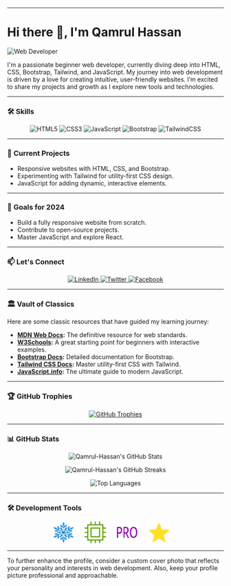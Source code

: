 
---

# Hi there 👋, I'm Qamrul Hassan

![Web Developer](bs.twimg.com/profile_banners/1200x300.png?text=Custom+Cover+Image) <!-- Replace this with your custom cover photo -->

I'm a passionate beginner web developer, currently diving deep into HTML, CSS, Bootstrap, Tailwind, and JavaScript. My journey into web development is driven by a love for creating intuitive, user-friendly websites. I’m excited to share my projects and growth as I explore new tools and technologies.

---

### 🛠️ **Skills**

<div align="center">
  <img src="https://img.shields.io/badge/HTML5-%23E34F26.svg?style=for-the-badge&logo=html5&logoColor=white" alt="HTML5" />
  <img src="https://img.shields.io/badge/CSS3-%231572B6.svg?style=for-the-badge&logo=css3&logoColor=white" alt="CSS3" />
  <img src="https://img.shields.io/badge/JavaScript-%23F7DF1E.svg?style=for-the-badge&logo=javascript&logoColor=black" alt="JavaScript" />
  <img src="https://img.shields.io/badge/Bootstrap-%23563D7C.svg?style=for-the-badge&logo=bootstrap&logoColor=white" alt="Bootstrap" />
  <img src="https://img.shields.io/badge/TailwindCSS-%2338B2AC.svg?style=for-the-badge&logo=tailwind-css&logoColor=white" alt="TailwindCSS" />
</div>

---

### 🔭 **Current Projects**
- Responsive websites with HTML, CSS, and Bootstrap.
- Experimenting with Tailwind for utility-first CSS design.
- JavaScript for adding dynamic, interactive elements.

---

### 🎯 **Goals for 2024**
- Build a fully responsive website from scratch.
- Contribute to open-source projects.
- Master JavaScript and explore React.

---

### 📫 **Let's Connect**

<div align="center">
  <a href="https://www.linkedin.com/in/qamrul-hassan-a9b0a231/" target="_blank">
    <img src="https://img.shields.io/badge/LinkedIn-%230077B5.svg?style=for-the-badge&logo=linkedin&logoColor=white" alt="LinkedIn" />
  </a>
  <a href="https://x.com/Shajal1" target="_blank">
    <img src="https://img.shields.io/badge/Twitter-%231DA1F2.svg?style=for-the-badge&logo=twitter&logoColor=white" alt="Twitter" />
  </a>
  <a href="https://www.facebook.com/qamrul.h.shajal" target="_blank">
    <img src="https://img.shields.io/badge/Facebook-%231877F2.svg?style=for-the-badge&logo=facebook&logoColor=white" alt="Facebook" />
  </a>
</div>

---

### 🏛️ **Vault of Classics**

Here are some classic resources that have guided my learning journey:

- **[MDN Web Docs](https://developer.mozilla.org/en-US/):** The definitive resource for web standards.
- **[W3Schools](https://www.w3schools.com/):** A great starting point for beginners with interactive examples.
- **[Bootstrap Docs](https://getbootstrap.com/docs/):** Detailed documentation for Bootstrap.
- **[Tailwind CSS Docs](https://tailwindcss.com/docs):** Master utility-first CSS with Tailwind.
- **[JavaScript.info](https://javascript.info/):** The ultimate guide to modern JavaScript.

---

### 🏆 **GitHub Trophies**

<p align="center">
  <a href="https://github.com/ryo-ma/github-profile-trophy">
    <img src="https://github-profile-trophy.vercel.app/?username=Qamrul-Hassan&theme=onedark&row=1&column=7" alt="GitHub Trophies" />
  </a>
</p>

---

### 📊 **GitHub Stats**

<p align="center">
  <img src="https://github-readme-stats.vercel.app/api?username=Qamrul-Hassan&show_icons=true&theme=onedark&count_private=true" alt="Qamrul-Hassan's GitHub Stats" />
</p>

<p align="center">
  <img src="https://github-readme-streak-stats.herokuapp.com/?user=Qamrul-Hassan&theme=onedark" alt="Qamrul-Hassan's GitHub Streaks" />
</p>

<p align="center">
  <img src="https://github-readme-stats.vercel.app/api/top-langs/?username=Qamrul-Hassan&layout=compact&theme=onedark&langs_count=8" alt="Top Languages" />
</p>

---

### 🛠️ **Development Tools**

<p align="center">
  <a href='https://archiveprogram.github.com/'><img src='https://raw.githubusercontent.com/acervenky/animated-github-badges/master/assets/acbadge.gif' width='50' height='50' style="margin-right: 20px;"></a>
  <a href='https://docs.github.com/en/developers'><img src='https://raw.githubusercontent.com/acervenky/animated-github-badges/master/assets/devbadge.gif' width='50' height='50' style="margin-right: 20px;"></a>
  <a href='https://github.com/pricing'><img src='https://raw.githubusercontent.com/acervenky/animated-github-badges/master/assets/pro.gif' width='50' height='50' style="margin-right: 20px;"></a>
  <a href='https://stars.github.com/'><img src='https://raw.githubusercontent.com/acervenky/animated-github-badges/master/assets/starbadge.gif' width='50' height='50' style="margin-right: 20px;"></a>
</p>

---

To further enhance the profile, consider a custom cover photo that reflects your personality and interests in web development. Also, keep your profile picture professional and approachable.
